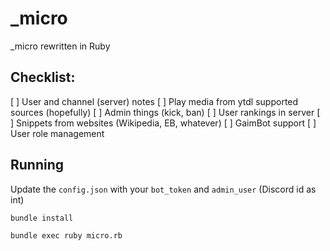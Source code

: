 # _micro

_micro rewritten in Ruby

## Checklist: 

[ ] User and channel (server) notes
[ ] Play media from ytdl supported sources (hopefully)
[ ] Admin things (kick, ban)
[ ] User rankings in server
[ ] Snippets from websites (Wikipedia, EB, whatever)
[ ] GaimBot support
[ ] User role management

## Running

Update the `config.json` with your `bot_token` and `admin_user` (Discord id as int)

```bash
bundle install
```

```bash
bundle exec ruby micro.rb
```
